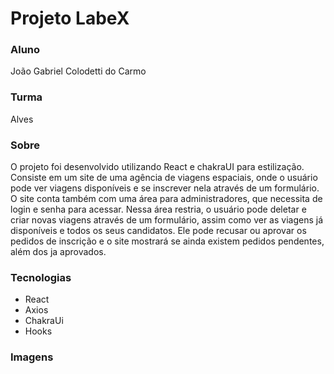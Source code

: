 # Projeto LabeX

### Aluno
João Gabriel Colodetti do Carmo
### Turma
Alves

### Sobre

O projeto foi desenvolvido utilizando React e chakraUI para estilização.
Consiste em um site de uma agência de viagens espaciais, onde o usuário pode ver viagens disponíveis e se inscrever nela através de um formulário. O site conta também com uma área para administradores, que necessita de login e senha para acessar. Nessa área restria, o usuário pode deletar e criar novas viagens através de um formulário, assim como ver as viagens já disponíveis e todos os seus candidatos. Ele pode recusar ou aprovar os pedidos de inscrição e o site mostrará se ainda existem pedidos pendentes, além dos ja aprovados.

### Tecnologias
- React
- Axios
- ChakraUi
- Hooks

### Imagens

